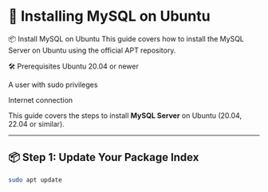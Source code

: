 # 🐬 Installing MySQL on Ubuntu

📦 Install MySQL on Ubuntu
This guide covers how to install the MySQL Server on Ubuntu using the official APT repository.

🛠️ Prerequisites
Ubuntu 20.04 or newer

A user with sudo privileges

Internet connection

This guide covers the steps to install **MySQL Server** on Ubuntu (20.04, 22.04 or similar).

---

## 📦 Step 1: Update Your Package Index

```bash
sudo apt update
```

## 
